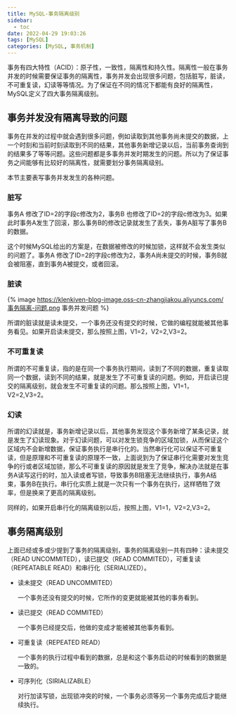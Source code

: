 ```yaml
---
title: MySQL-事务隔离级别
sidebar:
  - toc
date: 2022-04-29 19:03:26
tags: [MySQL]
categories: [MySQL, 事务机制]
---
```


事务有四大特性（ACID）：原子性，一致性，隔离性和持久性。隔离性一般在事务并发的时候需要保证事务的隔离性，事务并发会出现很多问题，包括脏写，脏读，不可重复读，幻读等等情况。为了保证在不同的情况下都能有良好的隔离性，MySQL定义了四大事务隔离级别。

<!--more-->

## 事务并发没有隔离导致的问题

事务在并发的过程中就会遇到很多问题，例如读取到其他事务尚未提交的数据，上一个时刻和当前时刻读取到不同的结果，其他事务新增记录以后，当前事务查询到的结果多了等等问题。这些问题都是多事务并发时期发生的问题。所以为了保证事务之间能够有比较好的隔离性，就需要划分事务隔离级别。

本节主要表写事务并发发生的各种问题。

### 脏写

事务A 修改了ID=2的字段c修改为2，事务B 也修改了ID=2的字段c修改为3。如果此时事务A发生了回滚，那么事务B的修改记录就发生了丢失，事务A脏写了事务B的数据。

这个时候MySQL给出的方案是，在数据被修改的时候加锁，这样就不会发生类似的问题了。事务A 修改了ID=2的字段c修改为2，事务A尚未提交的时候，事务B就会被阻塞，直到事务A被提交，或者回滚。

### 脏读

{% image https://klenkiven-blog-image.oss-cn-zhangjiakou.aliyuncs.com/事务隔离-问题.png 事务并发问题 %}

所谓的脏读就是读未提交，一个事务还没有提交的时候，它做的编程就能被其他事务看见。如果开启读未提交，那么按照上图，V1=2，V2=2,V3=2。

### 不可重复读

所谓的不可重复读，指的是在同一个事务执行期间，读到了不同的数据，重复读取同一个数据，读到不同的结果，就是发生了不可重复读的问题。例如，开启读已提交的隔离级别，就会发生不可重复读的问题。那么按照上图，V1=1，V2=2,V3=2。

### 幻读

所谓的幻读就是，事务新增记录以后，其他事务发现这个事务新增了某条记录，就是发生了幻读现象。对于幻读问题，可以对发生锁竞争的区域加锁，从而保证这个区域内不会新增数据，保证事务执行是串行化的。当然串行化可以保证不可重复读，但是原理和不可重复读的原理不一致，上面说到为了保证串行化需要对发生竞争的行或者区域加锁，那么不可重复读的原因就是发生了竞争，解决办法就是在事务A读写这行的时，加入读或者写锁，导致事务B阻塞无法继续执行，事务A结束，事务B在执行。串行化实质上就是一次只有一个事务在执行，这样牺牲了效率，但是换来了更高的隔离级别。

同样的，如果开启串行化的隔离级别以后，按照上图，V1=1，V2=2,V3=2。

## 事务隔离级别

上面已经或多或少提到了事务的隔离级别，事务的隔离级别一共有四种：读未提交（READ UNCOMMITED），读已提交（READ COMMITED），可重复读（REPEATABLE READ）和串行化（SERIALIZED）。

- 读未提交（READ UNCOMMITED）

  一个事务还没有提交的时候，它所作的变更就能被其他的事务看到。

- 读已提交（READ COMMITED）

  一个事务已经提交后，他做的变成才能被被其他事务看到。

- 可重复读（REPEATED READ）

  一个事务的执行过程中看到的数据，总是和这个事务启动的时候看到的数据是一致的。

- 可序列化（SIRIALIZABLE）

  对行加读写锁，出现锁冲突的时候，一个事务必须等另一个事务完成后才能继续执行。